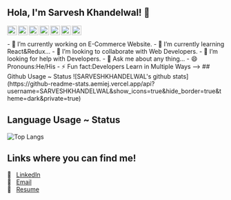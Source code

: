 ## Hola, I'm Sarvesh Khandelwal!  👋

<a href="https://twitter.com/sarveshkhande17">
  <img align="left" alt="Pawan's Twitter" width="22px" src="https://cdn.jsdelivr.net/npm/simple-icons@v3/icons/twitter.svg" />
</a>
<a href="https://www.linkedin.com/in/sarvesh-khandelwal-206b171a7/">
  <img align="left" alt="Pawan's Linkdein" width="22px" src="https://cdn.jsdelivr.net/npm/simple-icons@v3/icons/linkedin.svg" />
</a>
<a href="https://github.com/SARVESHKHANDELWAL">
  <img align="left" alt="Pawan's Github" width="22px" src="https://cdn.jsdelivr.net/npm/simple-icons@v3/icons/github.svg" />
</a>
<a href="https://t.me/imthepk">
  <img align="left" alt="Pawan's Telegram" width="22px" src="https://cdn.jsdelivr.net/npm/simple-icons@v3/icons/telegram.svg" />
</a>
<a href="https://instagram.com/SARVESHKHANDELWAL_21">
  <img align="left" alt="Pawan's Instagram" width="22px" src="https://cdn.jsdelivr.net/npm/simple-icons@v3/icons/instagram.svg" />
</a>
<a href="https://www.facebook.com/sarvesh.khandelwal.904">
  <img align="left" alt="Pawan's Facebook" width="22px" src="https://cdn.jsdelivr.net/npm/simple-icons@v3/icons/facebook.svg" />
</a>
<a href="https://www.youtube.com/channel/UCUsm4CzN7eCAnuG-alfY7vw">
  <img align="left" alt="Pawan's Youtube" width="22px" src="https://cdn.jsdelivr.net/npm/simple-icons@v3/icons/youtube.svg" />
</a>
<br/>
<br/>
- 🔭 I’m currently working on E-Commerce Website.
- 🌱 I’m currently learning React&Redux...
- 👯 I’m looking to collaborate with Web Developers.
- 🤔 I’m looking for help with Developers.
- 💬 Ask me about any thing...
- 😄 Pronouns:He/His
- ⚡ Fun fact:Developers Learn in Multiple Ways
-->
## Github Usage ~ Status 
![SARVESHKHANDELWAL's github stats](https://github-readme-stats.aemiej.vercel.app/api?username=SARVESHKHANDELWAL&show_icons=true&hide_border=true&theme=dark&private=true) 

## Language Usage ~ Status
![Top Langs](https://github-readme-stats.aemiej.vercel.app/api/top-langs/?username=SARVESHKHANDELWAL&layout=compact&theme=dark&show_icons=true&hide_border=true&private=true)

## Links where you can find me! 
:pushpin: &nbsp; [LinkedIn](https://www.linkedin.com/in/sarvesh-khandelwal-206b171a7/)  
:pushpin: &nbsp; [Email](mailto:sarveshk21122001@gmail.com)  
:pushpin: &nbsp; <a href="resume.pdf">Resume</a>

